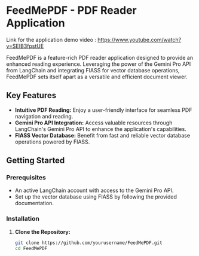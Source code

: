 # FeedMePDF - PDF Reader Application

Link for the application demo video : https://www.youtube.com/watch?v=SEIB3fpstUE

FeedMePDF is a feature-rich PDF reader application designed to provide an enhanced reading experience. Leveraging the power of the Gemini Pro API from LangChain and integrating FIASS for vector database operations, FeedMePDF sets itself apart as a versatile and efficient document viewer.

## Key Features

- **Intuitive PDF Reading:** Enjoy a user-friendly interface for seamless PDF navigation and reading.
- **Gemini Pro API Integration:** Access valuable resources through LangChain's Gemini Pro API to enhance the application's capabilities.
- **FIASS Vector Database:** Benefit from fast and reliable vector database operations powered by FIASS.

## Getting Started

### Prerequisites

- An active LangChain account with access to the Gemini Pro API.
- Set up the vector database using FIASS by following the provided documentation.

### Installation

1. **Clone the Repository:**

   ```bash
   git clone https://github.com/yourusername/FeedMePDF.git
   cd FeedMePDF
